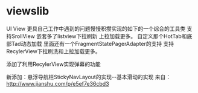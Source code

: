 # viewslib
UI View  更具自己工作中遇到的问题慢慢积攒实现的如下的一个综合的工具类
支持SrollView 嵌套多了listview下拉刷新  上拉加载更多。
自定义那个HotTab和底部Tad动态加载
里面还有一个FragmentStatePagerAdapter的支持
支持RecylerView下拉刷洗和上拉加载更多。

添加了利用RecylerView实现弹幕的功能

新添加：悬浮导航栏StickyNavLayout的实现--基本滑动的实现 来自：http://www.jianshu.com/p/e5ef7e36cbd3
